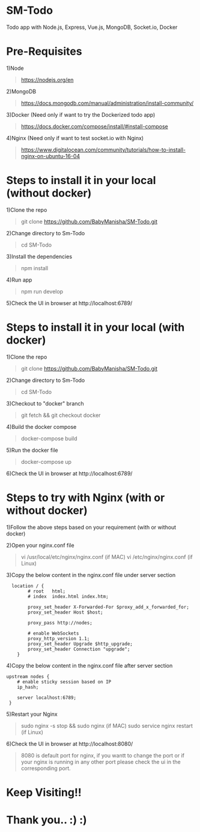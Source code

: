 # SM-Todo
Todo app with Node.js, Express, Vue.js, MongoDB, Socket.io, Docker

# Pre-Requisites 
1)Node
> https://nodejs.org/en

2)MongoDB
> https://docs.mongodb.com/manual/administration/install-community/

3)Docker (Need only if want to try the Dockerized todo app)
> https://docs.docker.com/compose/install/#install-compose

4)Nginx (Need only if want to test socket.io with Nginx)
> https://www.digitalocean.com/community/tutorials/how-to-install-nginx-on-ubuntu-16-04

# Steps to install it in your local (without docker)
1)Clone the repo
>git clone https://github.com/BabyManisha/SM-Todo.git

2)Change directory to Sm-Todo
>cd SM-Todo

3)Install the dependencies
>npm install

4)Run app
>npm run develop

5)Check the UI in browser at http://localhost:6789/


# Steps to install it in your local (with docker)
1)Clone the repo
>git clone https://github.com/BabyManisha/SM-Todo.git

2)Change directory to Sm-Todo
>cd SM-Todo

3)Checkout to "docker" branch
>git fetch && git checkout docker

4)Build the docker compose
>docker-compose build

5)Run the docker file
>docker-compose up

6)Check the UI in browser at http://localhost:6789/


# Steps to try with Nginx (with or without docker)
1)Follow the above steps based on your requirement (with or without docker)

2)Open your nginx.conf file
>vi /usr/local/etc/nginx/nginx.conf (if MAC)
>vi /etc/nginx/nginx.conf (if Linux)

3)Copy the below content in the nginx.conf file under server section
>
      location / {
            # root   html;
            # index  index.html index.htm;

            proxy_set_header X-Forwarded-For $proxy_add_x_forwarded_for;
            proxy_set_header Host $host;

            proxy_pass http://nodes;

            # enable WebSockets
            proxy_http_version 1.1;
            proxy_set_header Upgrade $http_upgrade;
            proxy_set_header Connection "upgrade";
        }
        

4)Copy the below content in the nginx.conf file after server section
> 
    upstream nodes {
        # enable sticky session based on IP
        ip_hash;

        server localhost:6789;
     }
 
  
5)Restart your Nginx
>sudo nginx -s stop && sudo nginx (if MAC)
>sudo service nginx restart (if Linux)

6)Check the UI in browser at http://localhost:8080/
>8080 is default port for nginx, if you wantt to change the port or if your nginx is running in any other port please check the ui in the corresponding port.



# Keep Visiting!!
# Thank you.. :) :)


